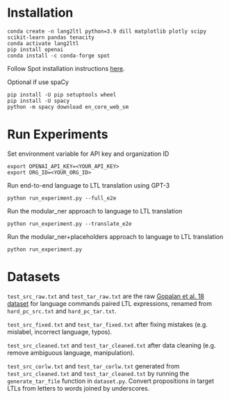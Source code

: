 # Installation
```
conda create -n lang2ltl python=3.9 dill matplotlib plotly scipy scikit-learn pandas tenacity
conda activate lang2ltl
pip install openai
conda install -c conda-forge spot
```
Follow Spot installation instructions [here](https://spot.lre.epita.fr/install.html).

Optional if use spaCy
```
pip install -U pip setuptools wheel
pip install -U spacy
python -m spacy download en_core_web_sm
```

# Run Experiments
Set environment variable for API key and organization ID
```
export OPENAI_API_KEY=<YOUR_API_KEY>
export ORG_ID=<YOUR_ORG_ID>
```
Run end-to-end language to LTL translation using GPT-3
```
python run_experiment.py --full_e2e
```
Run the modular_ner approach to language to LTL translation
```
python run_experiment.py --translate_e2e
```
Run the modular_ner+placeholders approach to language to LTL translation
```
python run_experiment.py
```

# Datasets
```test_src_raw.txt``` and ```test_tar_raw.txt``` are the raw [Gopalan et al. 18 dataset](https://github.com/h2r/language_datasets/tree/master/RSS_2018_Gopalan_et_al) 
for language commands paired LTL expressions, renamed from ```hard_pc_src.txt``` and ```hard_pc_tar.txt```.

```test_src_fixed.txt``` and ```test_tar_fixed.txt``` after fixing mistakes (e.g. mislabel, incorrect language, typos).

```test_src_cleaned.txt``` and ```test_tar_cleaned.txt``` after data cleaning (e.g. remove ambiguous language, manipulation).

```test_src_corlw.txt``` and ```test_tar_corlw.txt``` generated from ```test_src_cleaned.txt``` and ```test_tar_cleaned.txt``` 
by running the ```generate_tar_file``` function in ```dataset.py```.
Convert propositions in target LTLs from letters to words joined by underscores.

